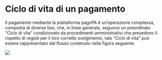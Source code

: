 # Ciclo di vita di un pagamento

Il pagamento mediante la piattaforma pagoPA è un’operazione complessa, composta di diverse fasi, che, in linea generale, seguono un preordinato “Ciclo di vita” condizionato da procedimenti amministrativi che prevedono il rispetto di regole per il loro corretto svolgimento, tale “Ciclo di vita” può essere rappresentato dal flusso contenuto nella figura seguente.

![](<../../.gitbook/assets/ciclo\_pagamento (1).png>)
